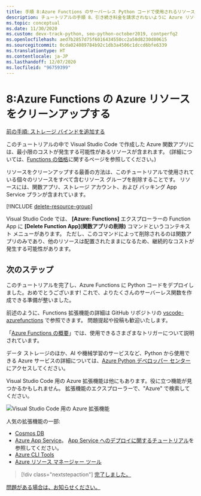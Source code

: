 ```yaml
---
title: 手順 8:Azure Functions のサーバーレス Python コードで使用されるリソースをクリーンアップする
description: チュートリアルの手順 8、引き続き料金を請求されないように Azure リソースをクリーンアップする。
ms.topic: conceptual
ms.date: 11/30/2020
ms.custom: devx-track-python, seo-python-october2019, contperfq2
ms.openlocfilehash: aed7b2857d75f6016434550cc2a58d8230d80615
ms.sourcegitcommit: 0cda024089784b92c1db3a4506c1dccd6bfe6339
ms.translationtype: HT
ms.contentlocale: ja-JP
ms.lasthandoff: 12/07/2020
ms.locfileid: "96759399"
---
```

# <a name="8-clean-up-azure-resources-for-azure-functions"></a>8:Azure Functions の Azure リソースをクリーンアップする

[前の手順: ストレージ バインドを追加する](tutorial-vs-code-serverless-python-07.md)

このチュートリアルの中で Visual Studio Code で作成した Azure 関数アプリには、最小限のコストが発生する可能性があるリソースが含まれます。 (詳細については、[Functions の価格](https://azure.microsoft.com/pricing/details/functions/)に関するページを参照してください。)

リソースをクリーンアップする最善の方法は、このチュートリアルで使用されている個々のリソースをすべて含むリソース グループを削除することです。 リソースには、関数アプリ、ストレージ アカウント、および バッキング App Service プランが含まれています。

[!INCLUDE [delete-resource-group](includes/delete-resource-group.md)]

Visual Studio Code では、 **[Azure: Functions]** エクスプローラーの Function App に **[Delete Function App]\(関数アプリの削除\)** コマンドというコンテキスト メニューがあります。 ただし、このコマンドによって削除されるのは関数アプリのみであり、他のリソースは配置されたままになるため、継続的なコストが発生する可能性があります。

## <a name="next-steps"></a>次のステップ

このチュートリアルを完了し、Azure Functions に Python コードをデプロイしました。おめでとうございます! これで、よりたくさんのサーバーレス関数を作成できる準備が整いました。

前述のように、Functions 拡張機能の詳細は GitHub リポジトリの [vscode-azurefunctions](https://github.com/Microsoft/vscode-azurefunctions) で参照できます。 問題提起や投稿も歓迎いたします。

「[Azure Functions の概要](/azure/azure-functions/functions-overview)」では、使用できるさまざまなトリガーについて説明されています。

データ ストレージのほか、AI や機械学習のサービスなど、Python から使用できる Azure サービスの詳細については、[Azure Python デベロッパー センター](./index.yml)にアクセスしてください。

Visual Studio Code 用の Azure 拡張機能は他にもあります。役に立つ機能が見つかるかもしれません。 拡張機能のエクスプローラーで、"Azure" で検索してください。

![Visual Studio Code 用の Azure 拡張機能](media/tutorial-vs-code-serverless-python/azure-extensions-for-visual-studio-code.png)

人気の拡張機能の一部:

- [Cosmos DB](https://marketplace.visualstudio.com/items?itemName=ms-azuretools.vscode-cosmosdb)
- [Azure App Service](https://marketplace.visualstudio.com/items?itemName=ms-azuretools.vscode-azureappservice)。 [App Service へのデプロイに関するチュートリアル](tutorial-deploy-app-service-on-linux-01.md)を参照してください。
- [Azure CLI Tools](https://marketplace.visualstudio.com/items?itemName=ms-vscode.azurecli)
- [Azure リソース マネージャー ツール](https://marketplace.visualstudio.com/items?itemName=msazurermtools.azurerm-vscode-tools)

> [!div class="nextstepaction"]
> [完了しました。](/python/azure/?preserve-view=true&view=azure-python)

[問題がある場合は、お知らせください。](https://aka.ms/python-functions-qs-ms-survey)
